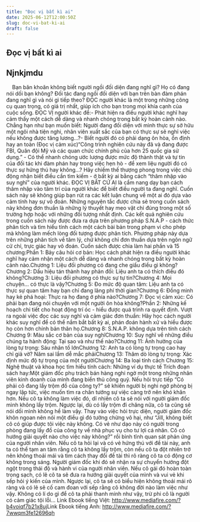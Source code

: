 ```yaml
---
title: "Đọc vị bất kì ai"
date: 2025-06-12T12:00:50Z
slug: doc-vi-bat-ki-ai
draft: false
---
```


## Đọc vị bất kì ai

## Njnkjmdu

​​ ​ ​ ​ ​Bạn băn khoăn không biết người ngồi đối diện đang nghĩ gì? Họ có đang nói dối bạn không? Đối tác đang ngồi đối diện với bạn trên bàn đàm phán đang nghĩ gì và nói gì tiếp theo?​ ​ĐỌC người khác là một trong những công cụ quan trọng, có giá trị nhất, giúp ích cho bạn trong mọi khía cạnh của cuộc sống. ĐỌC VỊ người khác để:​- Phát hiện ra điều người khác nghĩ hay cảm thấy một cách dễ dàng và nhanh chóng trong bất kỳ hoàn cảnh nào. Chẳng hạn như bạn muốn biết: Người đang đối diện với mình thực sự sở hữu một ngôi nhà tiện nghi, nhân viên xuất sắc của bạn có thực sự sẽ nghỉ việc nếu không được tăng lương…?​- Biết người đó có phải dạng ôn hòa, ổn định hay an toàn (Đọc vị cảm xúc)​“Công trình nghiên cứu này đã và đang được FBI, Quân đội Mỹ và các quan chức chính phủ của hơn 25 quốc gia sử dụng.”​ ​- Có thể nhanh chóng ước lượng được mức độ thành thật và tự tin của đối tác khi đàm phán hay trong việc hẹn hò - để xem liệu người đó có thực sự hứng thú hay không…?​ ​Hãy chiếm thế thượng phong trong việc chủ động nhận biết điều cần tìm kiếm - ở bất kỳ ai bằng cách “thâm nhập vào suy nghĩ” của người khác. ĐỌC VỊ BẤT CỨ AI là cẩm nang dạy bạn cách thâm nhập vào tâm trí của người khác để biết điều người ta đang nghĩ. Cuốn sách này sẽ không giúp bạn rút ra các kết luận chung về một ai đó dựa vào cảm tính hay sự võ đoán. Những nguyên tắc được chia sẻ trong cuốn sách này không đơn thuần là những lý thuyết hay mẹo vặt chỉ đúng trong một số trường hợp hoặc với những đối tượng nhất định. Các kết quả nghiên cứu trong cuốn sách này được đưa ra dựa trên phương pháp S.N.A.P - cách thức phân tích và tìm hiểu tính cách một cách bài bản trong phạm vi cho phép mà không làm mếch lòng đối tượng được phân tích. Phương pháp này dựa trên những phân tích về tâm lý, chứ không chỉ đơn thuần dựa trên ngôn ngữ cử chỉ, trực giác hay võ đoán.​ ​Cuốn sách được chia làm hai phần và 15 chương:​Phần 1: Bảy câu hỏi cơ bản: Học cách phát hiện ra điều người khác nghĩ hay cảm nhận một cách dễ dàng và nhanh chóng trong bất kỳ hoàn cảnh nào.​Chương 1: Liệu đối phương có đang che giấu điều gì không?​Chương 2: Dấu hiệu tán thành hay phản đối: Liệu anh ta có thích điều đó không?​Chương 3: Liệu đối phương có thực sự tự tin?​Chương 4: Mọi chuyện… có thực là vậy?​Chương 5: Đo mức độ quan tâm: Liệu anh ta có thực sự quan tâm hay bạn chỉ đang lãng phí thời gian?​Chương 6: Đồng minh hay kẻ phá hoại: Thực ra họ đang ở phía nào?​Chương 7: Đọc vị cảm xúc: Có phải bạn đang nói chuyện với một người ôn hòa không?​Phần 2: Những kế hoạch chi tiết cho hoạt động trí óc - hiểu được quá trình ra quyết định. Vượt ra ngoài việc đọc các suy nghĩ và cảm giác đơn thuần: Hãy học cách người khác suy nghĩ để có thể nắm bắt bất kỳ ai, phán đoán hành xử và hiểu được họ còn hơn chính bản thân họ.​Chương 8: S.N.A.P. không dựa trên tính cách​Chương 9: Màu sắc cơ bản của suy nghĩ​Chương 10: Suy nghĩ về những điều chúng ta hành động: Tại sao và như thế nào?​Chương 11: Ảnh hưởng của lòng tự trọng: Sáu nhân tố lớn​Chương 12: Anh ta có lòng tự trọng cao hay chỉ giả vờ? Năm sai lầm dễ mắc phải​Chương 13: Thăm dò lòng tự trọng: Xác định mức độ tự trọng của một người​Chương 14: Ba loại tính cách ​Chương 15: Nghệ thuật và khoa học tìm hiểu tính cách: Những ví dụ thực tế​ ​Trích đoạn sách hay:​Một giám đốc phụ trách bán hàng nghi ngờ một trong những nhân viên kinh doanh của mình đang biển thủ công quỹ. Nếu hỏi trực tiếp “Có phải cô đang lấy trộm đồ của công ty?” sẽ khiến người bị nghi ngờ phòng bị ngay lập tức, việc muốn tìm ra chân tướng sự việc càng trở nên khó khăn hơn. Nếu cô ta không làm việc đó, dĩ nhiên cô ta sẽ nói với người giám đốc mình không lấy trộm. Ngược lại, dù có lấy trộm đi chăng nữa, cô ta cũng sẽ nói dối mình không hề làm vậy. Thay vào việc hỏi trực diện, người giám đốc khôn ngoan nên nói một điều gì đó tưởng chừng vô hại, như “Jill, không biết cô có giúp được tôi việc này không. Có vẻ như dạo này có người trong phòng đang lấy đồ của công ty về nhà phục vụ cho tư lợi cá nhân. Cô có hướng giải quyết nào cho việc này không?” rồi bình tĩnh quan sát phản ứng của người nhân viên.​ ​Nếu cô ta hỏi lại và có vẻ hứng thú với đề tài này, anh ta có thể tạm an tâm rằng cô ta không lấy trộm, còn nếu cô ta đột nhiên trở nên không thoải mái và tìm cách thay đổi đề tài thì rõ ràng cô ta có động cơ không trong sáng.​ ​Người giám đốc khi đó sẽ nhận ra sự chuyển hướng đột ngột trong thái độ và hành vi của người nhân viên. Nếu cô gái đó hoàn toàn trong sạch, có lẽ cô ta sẽ đưa ra hướng giải quyết của mình và vui vẻ khi sếp hỏi ý kiến của mình. Ngược lại, cô ta sẽ có biểu hiện không thoải mái rõ ràng và có lẽ sẽ cố cam đoan với sếp rằng cô không đời nào làm việc như vậy. Không có lí do gì để cô ta phải thanh minh như vậy, trừ phi cô là người có cảm giác tội lỗi…​ ​Link Ebook tiếng Việt: http://www.mediafire.com/?b4voiqf7b21x8uj​ ​Link Ebook tiếng Anh: http://www.mediafire.com/?7wwqm3fe12696qh​
